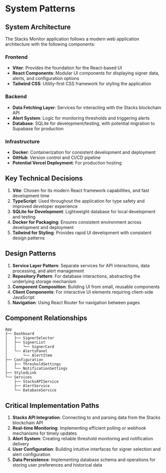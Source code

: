 # System Patterns

## System Architecture
The Stacks Monitor application follows a modern web application architecture with the following components:

### Frontend
- **Viter**: Provides the foundation for the React-based UI
- **React Components**: Modular UI components for displaying signer data, alerts, and configuration options
- **Tailwind CSS**: Utility-first CSS framework for styling the application

### Backend
- **Data Fetching Layer**: Services for interacting with the Stacks blockchain API
- **Alert System**: Logic for monitoring thresholds and triggering alerts
- **Database**: SQLite for development/testing, with potential migration to Supabase for production

### Infrastructure
- **Docker**: Containerization for consistent development and deployment
- **GitHub**: Version control and CI/CD pipeline
- **Potential Vercel Deployment**: For production hosting

## Key Technical Decisions
1. **Vite**: Chosen for its modern React framework capabilities, and fast development time
2. **TypeScript**: Used throughout the application for type safety and improved developer experience
3. **SQLite for Development**: Lightweight database for local development and testing
4. **Docker for Packaging**: Ensures consistent environment across development and deployment
5. **Tailwind for Styling**: Provides rapid UI development with consistent design patterns

## Design Patterns
1. **Service Layer Pattern**: Separate services for API interactions, data processing, and alert management
2. **Repository Pattern**: For database interactions, abstracting the underlying storage mechanism
3. **Component Composition**: Building UI from small, reusable components
4. **Client Components**: For interactive UI elements requiring client-side JavaScript
5. **Navigation**: Using React Router for navigation between pages

## Component Relationships
```
App
├── Dashboard
│   ├── SignerSelector
│   ├── SignerList
│   │   └── SignerCard
│   └── AlertsPanel
│       └── AlertItem
├── Configuration
│   ├── ThresholdSettings
│   └── NotificationSettings
├── StyledLink
└── Services
    ├── StacksAPIService
    ├── AlertService
    └── DatabaseService
```

## Critical Implementation Paths
1. **Stacks API Integration**: Connecting to and parsing data from the Stacks blockchain API
2. **Real-time Monitoring**: Implementing efficient polling or webhook mechanisms for timely updates
3. **Alert System**: Creating reliable threshold monitoring and notification delivery
4. **User Configuration**: Building intuitive interfaces for signer selection and alert configuration
5. **Data Persistence**: Implementing database schema and operations for storing user preferences and historical data
